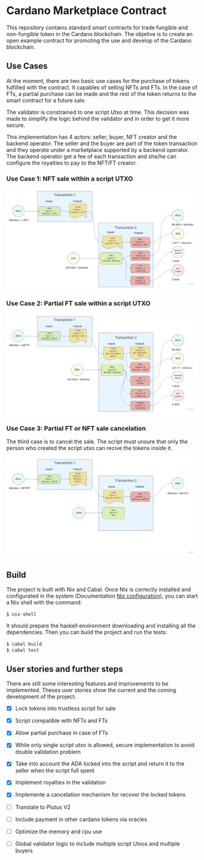 # Cardano Marketplace Contract

This repository contains standard smart contracts for trade fungible and non-fungible token in the Cardano blockchain. The objetive is to create an open example contract for promoting the use and develop of the Cardano blockchain.

## Use Cases

At the moment, there are two basic use cases for the purchase of tokens fulfilled with the contract. It capables of selling NFTs and FTs. In the case of FTs, a partial purchase can be made and the rest of the token returns to the smart contract for a future sale.

The validator is constrained to one script Utxo at time. This decision was made to simplify the logic behind the validator and in order to get it more secure.

This implementation has 4 actors: seller, buyer, NFT creator and the backend operator. The seller and the buyer are part of the token transaction and they operate under a marketplace supported by a backend operator. The backend operator get a fee of each transaction and she/he can configure the royalties to pay to the NFT/FT creator.

### Use Case 1: NFT sale within a script UTXO

![Use Case 1 NFT sale within a script UTXO](doc/img/Use%20Case%201%20NFT%20sale%20within%20a%20script%20UTXO.jpg)

### Use Case 2: Partial FT sale within a script UTXO

![Use Case 2 Partial FT sale within a script UTXO](doc/img/Use%20Case%202%20Partial%20FT%20sale%20within%20a%20script%20UTXO.jpg)

### Use Case 3: Partial FT or NFT sale cancelation

The third case is to cancel the sale. The script must unsure that only the person who created the script utxo can recive the tokens inside it.

![Use Case 3 Partial FT or NFT sale cancelation](doc/img/Use%20Case%203%20Partial%20FT%20or%20NFT%20sale%20cancelation.jpg)

## Build

The project is built with Nix and Cabal. Once Nix is correctly installed and configurated in the system (Documentation [Nix configuration](https://github.com/input-output-hk/plutus/blob/master/README.adoc#how-to-build-the-projects-artifacts)), you can start a Nix shell with the command:

```
$ nix-shell 
```

It should prepare the haskell environment downloading and installing all the dependencies. Then you can build the project and run the tests:

```
$ cabal build
$ cabal test
```

## User stories and further steps

There are still some interesting features and improvements to be implemented. Theses user stories show the current and the coming development of the project:

- [x] Lock tokens into trustless script for sale
- [x] Script compatible with NFTs and FTs
- [x] Allow partial purchase in case of FTs
- [x] While only single script utxo is allowed, secure implementation to avoid double validation problem
- [x] Take into account the ADA locked into the script and return it to the seller when the script full spent
- [x] Implement royalties in the validation
- [x] Implemente a cancelation mechanism for recover the locked tokens
- [ ] Translate to Plutus V2
- [ ] Include payment in other cardano tokens via oracles
- [ ] Optimize the memory and cpu use
- [ ] Global validator logic to include multiple script Utxos and multiple buyers

